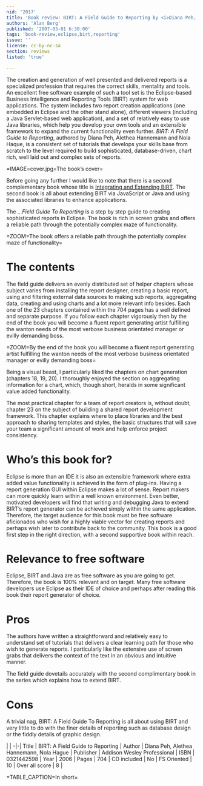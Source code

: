 ```yaml
---
nid: '2017'
title: 'Book review: BIRT: A Field Guide to Reporting by <i>Diana Peh, Alethea Hannemann, Nola Haque</i>'
authors: 'Alan Berg'
published: '2007-03-01 6:30:00'
tags: 'book-review,eclipse,birt,reporting'
issue: ''
license: cc-by-nc-sa
section: reviews
listed: 'true'

---
```

The creation and generation of well presented and delivered reports is a specialized profession that requires the correct skills, mentality and tools. An excellent free software example of such a tool set is the Eclipse-based Business Intelligence and Reporting Tools (BIRT) system for web applications. The system includes two report creation applications (one embedded in Eclipse and the other stand alone), different viewers (including a Java Servlet-based web application), and a set of relatively easy to use Java libraries, which help you develop your own tools and an extensible framework to expand the current functionality even further. _BIRT: A Field Guide to Reporting_, authored by Diana Peh, Alethea Hannemann and Nola Haque, is a consistent set of tutorials that develops your skills base from scratch to the level required to build sophisticated, database-driven, chart rich, well laid out and complex sets of reports.


=IMAGE=cover.jpg=The book’s cover=

Before going any further I would like to note that there is a second complementary book whose title is [Integrating and Extending BIRT](http://www.freesoftwaremagazine.com/articles/book_review_integrating_and_extending_birt). The second book is all about extending BIRT via JavaScript or Java and using the associated libraries to enhance applications.

The _...Field Guide To Reporting_ is a step by step guide to creating sophisticated reports in Eclipse. The book is rich in screen grabs and offers a reliable path through the potentially complex maze of functionality.


=ZOOM=The book offers a reliable path through the potentially complex maze of functionality=


# The contents

The field guide delivers an evenly distributed set of helper chapters whose subject varies from installing the report designer, creating a basic report, using and filtering external data sources to making sub reports, aggregating data, creating and using charts and a lot more relevant info besides. Each one of the 23 chapters contained within the 704 pages has a well defined and separate purpose. If you follow each chapter vigorously then by the end of the book you will become a fluent report generating artist fulfilling the wanton needs of the most verbose business orientated manager or evilly demanding boss.


=ZOOM=By the end of the book you will become a fluent report generating artist fulfilling the wanton needs of the most verbose business orientated manager or evilly demanding boss=

Being a visual beast, I particularly liked the chapters on chart generation (chapters 18, 19, 20). I thoroughly enjoyed the section on aggregating information for a chart, which, though short, heralds in some significant value added functionality.

The most practical chapter for a team of report creators is, without doubt, chapter 23 on the subject of building a shared report development framework. This chapter explains where to place libraries and the best approach to sharing templates and styles, the basic structures that will save your team a significant amount of work and help enforce project consistency.


# Who’s this book for?

Eclipse is more than an IDE it is also an extensible framework where extra added value functionality is achieved in the form of plug-ins. Having a report generation GUI within Eclipse makes a lot of sense. Report makers can more quickly learn within a well known environment. Even better, motivated developers will find that writing and debugging Java to extend BIRT’s report generator can be achieved simply within the same application. Therefore, the target audience for this book must be free software aficionados who wish for a highly viable vector for creating reports and perhaps wish later to contribute back to the community. This book is a good first step in the right direction, with a second supportive book within reach.


# Relevance to free software

Eclipse, BIRT and Java are as free software as you are going to get. Therefore, the book is 100% relevant and on target. Many free software developers use Eclipse as their IDE of choice and perhaps after reading this book their report generator of choice.


# Pros

The authors have written a straightforward and relatively easy to understand set of tutorials that delivers a clear learning path for those who wish to generate reports. I particularly like the extensive use of screen grabs that delivers the context of the text in an obvious and intuitive manner.

The field guide dovetails accurately with the second complimentary book in the series which explains how to extend BIRT.


# Cons

A trivial nag, BIRT: A Field Guide To Reporting is all about using BIRT and very little to do with the finer details of reporting such as database design or the fiddly details of graphic design.


 | |
-|-|
Title | BIRT: A Field Guide to Reporting | 
Author | Diana Peh, Alethea Hannemann, Nola Hague | 
Publisher | Addison Wesley Professional | 
ISBN | 0321442598 | 
Year | 2006 | 
Pages | 704 | 
CD included | No | 
FS Oriented | 10 | 
Over all score | 8 | 

=TABLE_CAPTION=In short=


